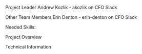 Project Leader
Andrew Kozlik - akozlik on CFO Slack

Other Team Members
Erin Denton - erin-denton on CFO Slack

Needed Skills:

Project Overview

Technical Information